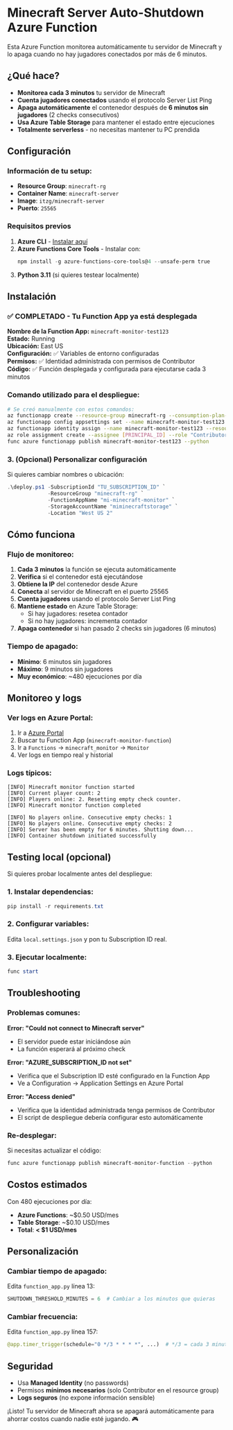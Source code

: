 # Minecraft Server Auto-Shutdown Azure Function

Esta Azure Function monitorea automáticamente tu servidor de Minecraft y lo apaga cuando no hay jugadores conectados por más de 6 minutos.

## ¿Qué hace?

- **Monitorea cada 3 minutos** tu servidor de Minecraft
- **Cuenta jugadores conectados** usando el protocolo Server List Ping
- **Apaga automáticamente** el contenedor después de **6 minutos sin jugadores** (2 checks consecutivos)
- **Usa Azure Table Storage** para mantener el estado entre ejecuciones
- **Totalmente serverless** - no necesitas mantener tu PC prendida

## Configuración

### Información de tu setup:
- **Resource Group**: `minecraft-rg`
- **Container Name**: `minecraft-server`
- **Image**: `itzg/minecraft-server`
- **Puerto**: `25565`

### Requisitos previos

1. **Azure CLI** - [Instalar aquí](https://aka.ms/installazurecliwindows)
2. **Azure Functions Core Tools** - Instalar con:
   ```powershell
   npm install -g azure-functions-core-tools@4 --unsafe-perm true
   ```
3. **Python 3.11** (si quieres testear localmente)

## Instalación

### ✅ COMPLETADO - Tu Function App ya está desplegada

**Nombre de la Function App:** `minecraft-monitor-test123`  
**Estado:** Running  
**Ubicación:** East US  
**Configuración:** ✅ Variables de entorno configuradas  
**Permisos:** ✅ Identidad administrada con permisos de Contributor  
**Código:** ✅ Función desplegada y configurada para ejecutarse cada 3 minutos

### Comando utilizado para el despliegue:
```bash
# Se creó manualmente con estos comandos:
az functionapp create --resource-group minecraft-rg --consumption-plan-location eastus --runtime python --runtime-version 3.11 --functions-version 4 --name minecraft-monitor-test123 --os-type Linux --storage-account minecraftmonitorstorage
az functionapp config appsettings set --name minecraft-monitor-test123 --resource-group minecraft-rg --settings "AZURE_SUBSCRIPTION_ID=39626f70-6824-4598-96f7-cd57f0f39206"
az functionapp identity assign --name minecraft-monitor-test123 --resource-group minecraft-rg
az role assignment create --assignee [PRINCIPAL_ID] --role "Contributor" --scope "/subscriptions/39626f70-6824-4598-96f7-cd57f0f39206/resourceGroups/minecraft-rg"
func azure functionapp publish minecraft-monitor-test123 --python
```

### 3. (Opcional) Personalizar configuración

Si quieres cambiar nombres o ubicación:

```powershell
.\deploy.ps1 -SubscriptionId "TU_SUBSCRIPTION_ID" `
             -ResourceGroup "minecraft-rg" `
             -FunctionAppName "mi-minecraft-monitor" `
             -StorageAccountName "miminecraftstorage" `
             -Location "West US 2"
```

## Cómo funciona

### Flujo de monitoreo:

1. **Cada 3 minutos** la función se ejecuta automáticamente
2. **Verifica** si el contenedor está ejecutándose
3. **Obtiene la IP** del contenedor desde Azure
4. **Conecta** al servidor de Minecraft en el puerto 25565
5. **Cuenta jugadores** usando el protocolo Server List Ping
6. **Mantiene estado** en Azure Table Storage:
   - Si hay jugadores: resetea contador
   - Si no hay jugadores: incrementa contador
7. **Apaga contenedor** si han pasado 2 checks sin jugadores (6 minutos)

### Tiempo de apagado:
- **Mínimo**: 6 minutos sin jugadores
- **Máximo**: 9 minutos sin jugadores
- **Muy económico**: ~480 ejecuciones por día

## Monitoreo y logs

### Ver logs en Azure Portal:
1. Ir a [Azure Portal](https://portal.azure.com)
2. Buscar tu Function App (`minecraft-monitor-function`)
3. Ir a `Functions` → `minecraft_monitor` → `Monitor`
4. Ver logs en tiempo real y historial

### Logs típicos:
```
[INFO] Minecraft monitor function started
[INFO] Current player count: 2
[INFO] Players online: 2. Resetting empty check counter.
[INFO] Minecraft monitor function completed
```

```
[INFO] No players online. Consecutive empty checks: 1
[INFO] No players online. Consecutive empty checks: 2
[INFO] Server has been empty for 6 minutes. Shutting down...
[INFO] Container shutdown initiated successfully
```

## Testing local (opcional)

Si quieres probar localmente antes del despliegue:

### 1. Instalar dependencias:
```powershell
pip install -r requirements.txt
```

### 2. Configurar variables:
Edita `local.settings.json` y pon tu Subscription ID real.

### 3. Ejecutar localmente:
```powershell
func start
```

## Troubleshooting

### Problemas comunes:

**Error: "Could not connect to Minecraft server"**
- El servidor puede estar iniciándose aún
- La función esperará al próximo check

**Error: "AZURE_SUBSCRIPTION_ID not set"**
- Verifica que el Subscription ID esté configurado en la Function App
- Ve a Configuration → Application Settings en Azure Portal

**Error: "Access denied"**
- Verifica que la identidad administrada tenga permisos de Contributor
- El script de despliegue debería configurar esto automáticamente

### Re-desplegar:
Si necesitas actualizar el código:
```powershell
func azure functionapp publish minecraft-monitor-function --python
```

## Costos estimados

Con 480 ejecuciones por día:
- **Azure Functions**: ~$0.50 USD/mes
- **Table Storage**: ~$0.10 USD/mes
- **Total**: **< $1 USD/mes**

## Personalización

### Cambiar tiempo de apagado:
Edita `function_app.py` línea 13:
```python
SHUTDOWN_THRESHOLD_MINUTES = 6  # Cambiar a los minutos que quieras
```

### Cambiar frecuencia:
Edita `function_app.py` línea 157:
```python
@app.timer_trigger(schedule="0 */3 * * * *", ...)  # */3 = cada 3 minutos
```

## Seguridad

- Usa **Managed Identity** (no passwords)
- Permisos **mínimos necesarios** (solo Contributor en el resource group)
- **Logs seguros** (no expone información sensible)

¡Listo! Tu servidor de Minecraft ahora se apagará automáticamente para ahorrar costos cuando nadie esté jugando. 🎮
